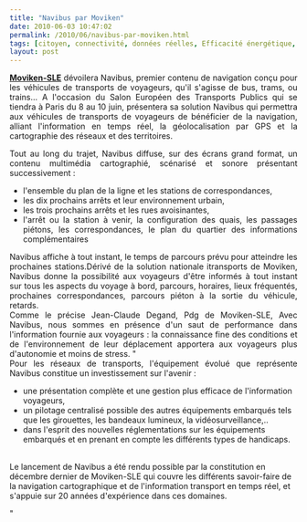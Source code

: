 ```yaml
---
title: "Navibus par Moviken"
date: 2010-06-03 10:47:02
permalink: /2010/06/navibus-par-moviken.html
tags: [citoyen, connectivité, données réelles, Efficacité énergétique, internet]
layout: post
---
```


<p style="text-align: justify"><strong><a href="http://www.moviken.com/" target="_blank">Moviken-SLE</a></strong> dévoilera Navibus, premier contenu de navigation conçu pour les véhicules de transports de voyageurs, qu'il s'agisse de bus, trams, ou trains... A l'occasion du Salon Européen des Transports Publics qui se tiendra à Paris du 8 au 10 juin, présentera sa solution Navibus qui permettra aux véhicules de transports de voyageurs de bénéficier de la navigation, alliant l'information en temps réel, la géolocalisation par GPS et la cartographie des réseaux et des territoires.</p> <p style="text-align: justify">Tout au long du trajet, Navibus diffuse, sur des écrans grand format, un contenu multimédia cartographié, scénarisé et sonore présentant successivement : </p> <ul> <li> <div style="text-align: justify">l'ensemble du plan de la ligne et les stations de correspondances, </div></li> <li> <div style="text-align: justify">les dix prochains arrêts et leur environnement urbain,</div></li> <li> <div style="text-align: justify">les trois prochains arrêts et les rues avoisinantes, </div></li> <li> <div style="text-align: justify">l'arrêt ou la station à venir, la configuration des quais, les passages piétons, les correspondances, le plan du quartier des informations complémentaires</div></li> </ul> <p style="text-align: justify">Navibus affiche à tout instant, le temps de parcours prévu pour atteindre les prochaines stations.Dérivé de la solution nationale itransports de Moviken, Navibus donne la possibilité aux voyageurs d'être informés à tout instant sur tous les aspects du voyage à bord, parcours, horaires, lieux fréquentés, prochaines correspondances, parcours piéton à la sortie du véhicule, retards.<br />Comme le précise Jean-Claude Degand, Pdg de Moviken-SLE,  Avec Navibus, nous sommes en présence d'un saut de performance dans l'information fournie aux voyageurs : la connaissance fine des conditions et de l'environnement de leur déplacement apportera aux voyageurs plus d'autonomie et moins de stress. "<br />Pour les réseaux de transports, l'équipement évolué que représente Navibus constitue un investissement sur l'avenir :</p> <ul> <li> <div style=""text-align: justify"">une présentation complète et une gestion plus efficace de l'information voyageurs, </div></li> <li> <div style=""text-align: justify"">un pilotage centralisé possible des autres équipements embarqués tels que les girouettes, les bandeaux lumineux, la vidéosurveillance,..</div></li> <li> <div style=""text-align: justify"">dans l'esprit des nouvelles réglementations sur les équipements embarqués et en prenant en compte les différents types de handicaps.</div></li> </ul> <p style=""text-align: justify""><br />Le lancement de Navibus a été rendu possible par la constitution en décembre dernier de Moviken-SLE qui couvre les différents savoir-faire de la navigation cartographique et de l'information transport en temps réel, et s'appuie sur 20 années d'expérience dans ces domaines.</p>"

